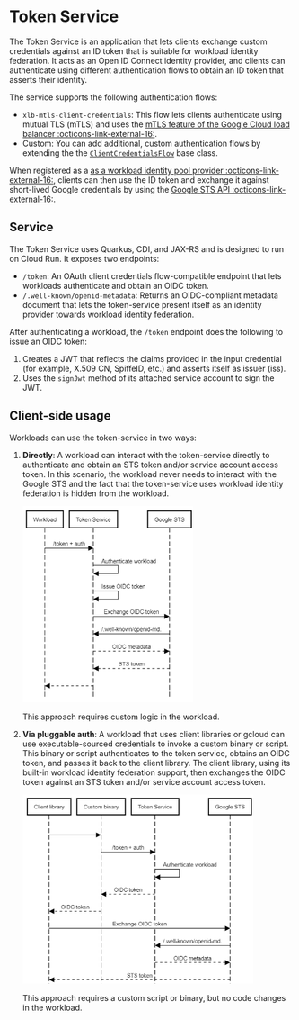 # Token Service

The Token Service is an application that lets clients exchange custom credentials against an ID token
that is suitable for workload identity federation. It acts as an Open ID Connect identity provider, 
and clients can authenticate using different authentication flows to obtain an ID token that asserts their identity. 

The service supports the following authentication flows:

*   `xlb-mtls-client-credentials`: This flow lets clients authenticate
    using mutual TLS (mTLS) and uses the
    [mTLS feature of the Google Cloud load balancer :octicons-link-external-16:](https://cloud.google.com/load-balancing/docs/mtls).
*   Custom: You can add additional, custom authentication flows by extending the
    the [`ClientCredentialsFlow`](https://github.com/GoogleCloudPlatform/iam-federation-tools/blob/master/token-service/src/main/java/com/google/solutions/tokenservice/oauth/ClientCredentialsFlow.java)
    base class.

When registered as a [as a workload identity pool provider :octicons-link-external-16:](https://cloud.google.com/iam/docs/manage-workload-identity-pools-providers),
clients can then use the ID token and exchange it against short-lived Google credentials by using the 
[Google STS API :octicons-link-external-16:](https://cloud.google.com/iam/docs/reference/sts/rest).

## Service

The Token Service uses Quarkus, CDI, and JAX-RS and is designed to run on Cloud Run. It exposes two endpoints:

*   `/token`: An OAuth client credentials flow-compatible endpoint that lets workloads authenticate and obtain an OIDC token.
*   `/.well-known/openid-metadata`: Returns an OIDC-compliant metadata document that lets the token-service present 
    itself as an identity provider towards workload identity federation.

After authenticating a workload, the `/token` endpoint does the following to issue an OIDC token:

1.  Creates a JWT that reflects the claims provided in the input credential (for example, X.509 CN, SpiffeID, etc.) and asserts itself as issuer (iss).
2.  Uses the `signJwt` method of its attached service account to sign the JWT.


## Client-side usage

Workloads can use the token-service in two ways:

1.  **Directly**: A workload can interact with the token-service directly to authenticate 
    and obtain an STS token and/or service account access token. In this scenario, the workload 
    never needs to interact with the Google STS and the fact that the token-service uses workload
    identity federation is hidden from the workload.

    ![Sequence for direct usage](images/tokenservice-direct.png)
    
    This approach requires custom logic in the workload.

2.  **Via pluggable auth**: A workload that uses client libraries or gcloud can use executable-sourced
    credentials to invoke a custom binary or script. This binary or script authenticates to the token 
    service, obtains an OIDC token, and passes it back to the client library. The client library, using
    its built-in workload identity federation support, then exchanges the OIDC token against an STS 
    token and/or service account access token. 

    ![Sequence for pluggable auth](images/tokenservice-pluggable-auth.png)

    This approach requires a custom script or binary, but no code changes in the workload.
